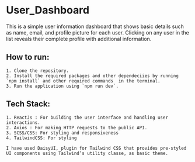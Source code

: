 # User_Dashboard
 This is a simple user information dashboard that shows basic details such as name, email, and profile picture for each user. Clicking on any user in the list reveals their complete profile with additional information.

 ## How to run:
 ```
1. Clone the repository.
2. Install the required packages and other dependeciies by running `npm install` and other required commands  in the terminal.
3. Run the application using `npm run dev`.
```

## Tech Stack:
```
1. ReactJs : For building the user interface and handling user interactions.
2. Axios : For making HTTP requests to the public API.
3. SCSS/CSS: For styling and responsiveness
4. TailwindCSS: For styling
```

```
I have used DaisyUI, plugin for Tailwind CSS that provides pre-styled UI components using Tailwind’s utility classe, as basic theme.
```